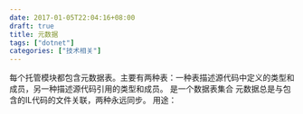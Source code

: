 ```yaml
---
date: 2017-01-05T22:04:16+08:00
draft: true
title: 元数据
tags: ["dotnet"]
categories: ["技术相关"]
---
```


每个托管模块都包含元数据表。主要有两种表：一种表描述源代码中定义的类型和成员，另一种描述源代码引用的类型和成员。
是一个数据表集合
元数据总是与包含的IL代码的文件关联，两种永远同步。
用途：
